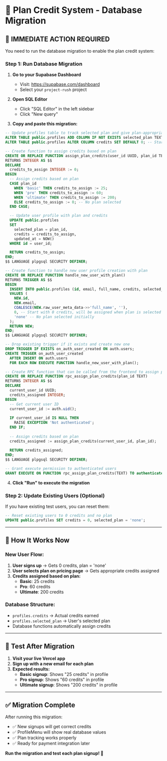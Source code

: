# 🎯 Plan Credit System - Database Migration

## 🚀 **IMMEDIATE ACTION REQUIRED**

You need to run the database migration to enable the plan credit system:

### **Step 1: Run Database Migration**

1. **Go to your Supabase Dashboard**
   - Visit: https://supabase.com/dashboard
   - Select your `project-rush` project

2. **Open SQL Editor**
   - Click "SQL Editor" in the left sidebar
   - Click "New query"

3. **Copy and paste this migration:**

```sql
-- Update profiles table to track selected plan and give plan-appropriate credits
ALTER TABLE public.profiles ADD COLUMN IF NOT EXISTS selected_plan TEXT DEFAULT 'basic';
ALTER TABLE public.profiles ALTER COLUMN credits SET DEFAULT 0; -- Start with 0, assign based on plan

-- Create function to assign credits based on plan
CREATE OR REPLACE FUNCTION assign_plan_credits(user_id UUID, plan_id TEXT)
RETURNS INTEGER AS $$
DECLARE
  credits_to_assign INTEGER := 0;
BEGIN
  -- Assign credits based on plan
  CASE plan_id
    WHEN 'basic' THEN credits_to_assign := 25;
    WHEN 'pro' THEN credits_to_assign := 60;
    WHEN 'ultimate' THEN credits_to_assign := 200;
    ELSE credits_to_assign := 0; -- No plan selected
  END CASE;

  -- Update user profile with plan and credits
  UPDATE public.profiles 
  SET 
    selected_plan = plan_id,
    credits = credits_to_assign,
    updated_at = NOW()
  WHERE id = user_id;

  RETURN credits_to_assign;
END;
$$ LANGUAGE plpgsql SECURITY DEFINER;

-- Create function to handle new user profile creation with plan
CREATE OR REPLACE FUNCTION handle_new_user_with_plan()
RETURNS TRIGGER AS $$
BEGIN
  INSERT INTO public.profiles (id, email, full_name, credits, selected_plan)
  VALUES (
    NEW.id,
    NEW.email,
    COALESCE(NEW.raw_user_meta_data->>'full_name', ''),
    0, -- Start with 0 credits, will be assigned when plan is selected
    'none' -- No plan selected initially
  );
  RETURN NEW;
END;
$$ LANGUAGE plpgsql SECURITY DEFINER;

-- Drop existing trigger if it exists and create new one
DROP TRIGGER IF EXISTS on_auth_user_created ON auth.users;
CREATE TRIGGER on_auth_user_created
  AFTER INSERT ON auth.users
  FOR EACH ROW EXECUTE FUNCTION handle_new_user_with_plan();

-- Create RPC function that can be called from the frontend to assign plan credits
CREATE OR REPLACE FUNCTION rpc_assign_plan_credits(plan_id TEXT)
RETURNS INTEGER AS $$
DECLARE
  current_user_id UUID;
  credits_assigned INTEGER;
BEGIN
  -- Get current user ID
  current_user_id := auth.uid();
  
  IF current_user_id IS NULL THEN
    RAISE EXCEPTION 'Not authenticated';
  END IF;
  
  -- Assign credits based on plan
  credits_assigned := assign_plan_credits(current_user_id, plan_id);
  
  RETURN credits_assigned;
END;
$$ LANGUAGE plpgsql SECURITY DEFINER;

-- Grant execute permission to authenticated users
GRANT EXECUTE ON FUNCTION rpc_assign_plan_credits(TEXT) TO authenticated;
```

4. **Click "Run" to execute the migration**

### **Step 2: Update Existing Users (Optional)**

If you have existing test users, you can reset them:

```sql
-- Reset existing users to 0 credits and no plan
UPDATE public.profiles SET credits = 0, selected_plan = 'none';
```

---

## 🎯 **How It Works Now**

### **New User Flow:**
1. **User signs up** → Gets 0 credits, plan = 'none'
2. **User selects plan on pricing page** → Gets appropriate credits assigned
3. **Credits assigned based on plan:**
   - **Basic**: 25 credits
   - **Pro**: 60 credits  
   - **Ultimate**: 200 credits

### **Database Structure:**
- `profiles.credits` → Actual credits earned
- `profiles.selected_plan` → User's selected plan
- Database functions automatically assign credits

---

## 🧪 **Test After Migration**

1. **Visit your live Vercel app**
2. **Sign up with a new email for each plan**
3. **Expected results:**
   - **Basic signup**: Shows "25 credits" in profile
   - **Pro signup**: Shows "60 credits" in profile
   - **Ultimate signup**: Shows "200 credits" in profile

---

## ✅ **Migration Complete**

After running this migration:
- ✅ New signups will get correct credits
- ✅ ProfileMenu will show real database values
- ✅ Plan tracking works properly
- ✅ Ready for payment integration later

**Run the migration and test each plan signup! 🚀**
